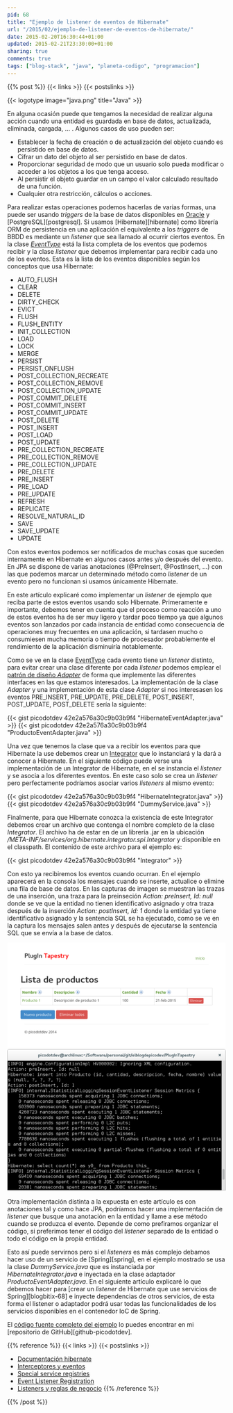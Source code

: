 ```yaml
---
pid: 68
title: "Ejemplo de listener de eventos de Hibernate"
url: "/2015/02/ejemplo-de-listener-de-eventos-de-hibernate/"
date: 2015-02-20T16:30:44+01:00
updated: 2015-02-21T23:30:00+01:00
sharing: true
comments: true
tags: ["blog-stack", "java", "planeta-codigo", "programacion"]
---
```


{{% post %}}
{{< links >}}
{{< postslinks >}}

{{< logotype image="java.png" title="Java" >}}

En alguna ocasión puede que tengamos la necesidad de realizar alguna acción cuando una entidad es guardada en base de datos, actualizada, eliminada, cargada, ... . Algunos casos de uso pueden ser:

* Establecer la fecha de creación o de actualización del objeto cuando es persistido en base de datos.
* Cifrar un dato del objeto al ser persistido en base de datos.
* Proporcionar seguridad de modo que un usuario solo pueda modificar o acceder a los objetos a los que tenga acceso.
* Al persistir el objeto guardar en un campo el valor calculado resultado de una función.
* Cualquier otra restricción, cálculos o acciones.

Para realizar estas operaciones podemos hacerlas de varias formas, una puede ser usando _triggers_ de la base de datos disponibles en [Oracle](https://www.oracle.com/database/index.html) y [PostgreSQL][postgresql]. Si usamos [Hibernate][hibernate] como librería ORM de persistencia en una aplicación el equivalente a los _triggers_ de BBDD es mediante un _listener_ que sea llamado al ocurrir ciertos eventos. En la clase [_EventType_](https://docs.jboss.org/hibernate/orm/4.3/javadocs/org/hibernate/event/spi/EventType.html) está la lista completa de los eventos que podemos recibir y la clase _listener_ que debemos implementar para recibir cada uno de los eventos. Esta es la lista de los eventos disponibles según los conceptos que usa Hibernate:

* AUTO_FLUSH
* CLEAR
* DELETE
* DIRTY_CHECK
* EVICT
* FLUSH
* FLUSH_ENTITY
* INIT_COLLECTION
* LOAD
* LOCK
* MERGE
* PERSIST
* PERSIST_ONFLUSH
* POST_COLLECTION_RECREATE
* POST_COLLECTION_REMOVE
* POST_COLLECTION_UPDATE
* POST_COMMIT_DELETE
* POST_COMMIT_INSERT
* POST_COMMIT_UPDATE
* POST_DELETE
* POST_INSERT
* POST_LOAD
* POST_UPDATE
* PRE_COLLECTION_RECREATE
* PRE_COLLECTION_REMOVE
* PRE_COLLECTION_UPDATE
* PRE_DELETE
* PRE_INSERT
* PRE_LOAD
* PRE_UPDATE
* REFRESH
* REPLICATE
* RESOLVE_NATURAL_ID
* SAVE
* SAVE_UPDATE
* UPDATE

Con estos eventos podemos ser notificados de muchas cosas que suceden internamente en Hibernate en algunos casos antes y/o después del evento. En JPA se dispone de varias anotaciones (@PreInsert, @PostInsert, ...) con las que podemos marcar un determinado método como _listener_ de un evento pero no funcionan si usamos únicamente Hibernate.

En este artículo explicaré como implementar un _listener_ de ejemplo que reciba parte de estos eventos usando solo Hibernate. Primeramente e importante, debemos tener en cuenta que el proceso como reacción a uno de estos eventos ha de ser muy ligero y tardar poco tiempo ya que algunos eventos son lanzados por cada instancia de entidad como consecuencia de operaciones muy frecuentes en una aplicación, si tardasen mucho o consumiesen mucha memoria o tiempo de procesador probablemente el rendimiento de la aplicación disminuiría notablemente.

Como se ve en la clase [EventType](https://docs.jboss.org/hibernate/orm/4.3/javadocs/org/hibernate/event/spi/EventType.html) cada evento tiene un _listener_ distinto, para evitar crear una clase diferente por cada _listener_ podemos emplear el [patrón de diseño _Adapter_](https://es.wikipedia.org/wiki/Adapter_%28patr%C3%B3n_de_dise%C3%B1o%29) de forma que implemente las diferentes interfaces en las que estamos interesados. La implementación de la clase _Adapter_ y una implementación de esta clase _Adapter_ si nos interesasen los eventos PRE_INSERT, PRE_UPDATE, PRE_DELETE, POST_INSERT, POST_UPDATE, POST_DELETE sería la siguiente:

{{< gist picodotdev 42e2a576a30c9b03b9f4 "HibernateEventAdapter.java" >}}
{{< gist picodotdev 42e2a576a30c9b03b9f4 "ProductoEventAdapter.java" >}}

Una vez que tenemos la clase que va a recibir los eventos para que Hibernate la use debemos crear un [Integrator](http://docs.jboss.org/hibernate/orm/4.3/javadocs/org/hibernate/integrator/spi/Integrator.html) que lo instanciará y la dará a conocer a Hibernate. En el siguiente código puede verse una implementación de un Integrator de Hibernate, en el se instancia el _listener_ y se asocia a los diferentes eventos. En este caso solo se crea un _listener_ pero perfectamente podríamos asociar varios _listeners_ al mismo evento:

{{< gist picodotdev 42e2a576a30c9b03b9f4 "HibernateIntegrator.java" >}}
{{< gist picodotdev 42e2a576a30c9b03b9f4 "DummyService.java" >}}

Finalmente, para que Hibernate conozca la existencia de este Integrator debemos crear un archivo que contenga el nombre completo de la clase _Integrator_. El archivo ha de estar en de un librería .jar en la ubicación _/META-INF/services/org.hibernate.integrator.spi.Integrator_ y disponible en el classpath. El contenido de este archivo para el ejemplo es:

{{< gist picodotdev 42e2a576a30c9b03b9f4 "Integrator" >}}

Con esto ya recibiremos los eventos cuando ocurran. En el ejemplo aparecerá en la consola los mensajes cuando se inserte, actualice o elimine una fila de base de datos. En las capturas de imagen se muestran las trazas de una inserción, una traza para la preinseción _Action: preInsert, Id: null_ donde se ve que la entidad no tienen identificativo asignado y otra traza después de la inserción _Action: postInsert, Id: 1_ donde la entidad ya tiene identificativo asignado y la sentencia SQL se ha ejecutado, como se ve en la captura los mensajes salen antes y después de ejecutarse la sentencia SQL que se envía a la base de datos.

<div class="media" style="text-align: center;">
	<a href="assets/images/posts/68/aplicacion.png" title="Creando un registro en la base de datos" data-gallery><img src="assets/images/posts/68/aplicacion-thumb.png"></a>
	<a href="assets/images/posts/68/consola.png" title="Trazas de ejecución del listener" data-gallery><img src="assets/images/posts/68/consola-thumb.png"></a>
</div>

Otra implementación distinta a la expuesta en este artículo es con anotaciones tal y como hace JPA, podríamos hacer una implementación de _listener_ que busque una anotación en la entidad y llame a ese método cuando se produzca el evento. Depende de como  prefiramos organizar el código, si preferimos tener el código del _listener_ separado de la entidad o todo el código en la propia entidad.

Esto así puede servirnos pero si el _listeners_ es más complejo debamos hacer uso de un servicio de [Spring][spring], en el ejemplo mostrado se usa la clase _DummyService.java_ que es instanciada por _HibernateIntegrator.java_ e inyectada en la clase adaptador _ProductoEventAdapter.java_. En el siguiente artículo explicaré lo que debemos hacer para [crear un _listener_ de Hibernate que use servicios de Spring][blogbitix-68] e inyecte dependencias de otros servicios, de esta forma el listener o adaptador podrá usar todas las funcionalidades de los servicios disponibles en el contenedor IoC de Spring.

El [código fuente completo del ejemplo](https://github.com/picodotdev/elblogdepicodev/tree/master/PlugInTapestry) lo puedes encontrar en mi [repositorio de GitHub][github-picodotdev].

{{% reference %}}
{{< links >}}
{{< postslinks >}}
* [Documentación hibernate](http://docs.jboss.org/hibernate/orm/4.3/manual/en-US/html_single/)
* [Interceptores y eventos](http://docs.jboss.org/hibernate/orm/3.6/reference/es-ES/html/events.html)
* [Special service registries](http://docs.jboss.org/hibernate/orm/4.3/devguide/en-US/html_single/#d5e2282)
* [Event Listener Registration](http://planet.jboss.org/post/event_listener_registration)
* [Listeners y reglas de negocio](http://cursohibernate.es/doku.php?id=unidades:06_objetos_validaciones:04_listeners)
{{% /reference %}}

{{% /post %}}
